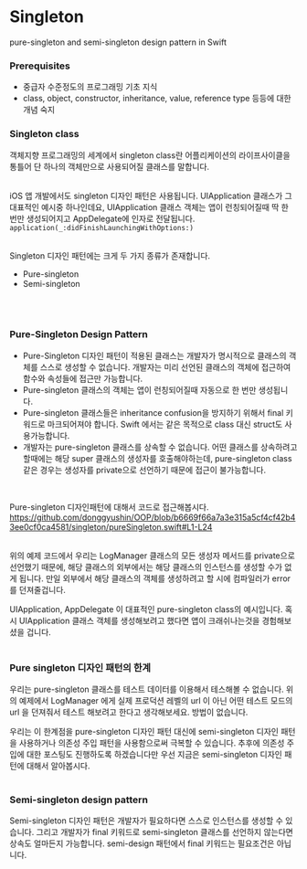# Singleton

pure-singleton and semi-singleton design pattern in Swift

### Prerequisites

- 중급자 수준정도의 프로그래밍 기초 지식
- class, object, constructor, inheritance, value, reference type 등등에 대한 개념 숙지

### Singleton class

객체지향 프로그래밍의 세계에서 singleton class란 어플리케이션의 라이프사이클을 통틀어 단 하나의 객체만으로 사용되어질 클래스를 말합니다. <br /><br />

iOS 앱 개발에서도 singleton 디자인 패턴은 사용됩니다. UIApplication 클래스가 그 대표적인 예시중 하나인데요, UIApplication 클래스 객체는 앱이 런칭되어질때 딱 한 번만 생성되어지고 AppDelegate에 인자로 전달됩니다. 
`application(_:didFinishLaunchingWithOptions:)`
<br />
<br />

Singleton 디자인 패턴에는 크게 두 가지 종류가 존재합니다. 
- Pure-singleton
- Semi-singleton
<br />
<br />

### Pure-Singleton Design Pattern
- Pure-Singleton 디자인 패턴이 적용된 클래스는 개발자가 명시적으로 클래스의 객체를 스스로 생성할 수 없습니다. 개발자는 미리 선언된 클래스의 객체에 접근하여 함수와 속성들에 접근만 가능합니다. 
- Pure-singleton 클래스의 객체는 앱이 런칭되어질때 자동으로 한 번만 생성됩니다. 
- Pure-singleton 클래스들은 inheritance confusion을 방지하기 위해서 final 키워드로 마크되어져야 합니다. Swift 에서는 같은 목적으로 class 대신 struct도 사용가능합니다. 
- 개발자는 pure-singleton 클래스를 상속할 수 없습니다. 어떤 클래스를 상속하려고 할때에는 해당 super 클래스의 생성자를 호출해야하는데, pure-singleton class 같은 경우는 생성자를 private으로 선언하기 때문에 접근이 불가능합니다. 
<br />

Pure-singleton 디자인패턴에 대해서 코드로 접근해봅시다. 
<br />
https://github.com/donggyushin/OOP/blob/b6669f66a7a3e315a5cf4cf42b43ee0cf0ca4581/singleton/pureSingleton.swift#L1-L24

<br />
위의 예제 코드에서 우리는 LogManager 클래스의 모든 생성자 메서드를 private으로 선언했기 때문에, 해당 클래스의 외부에서는 해당 클래스의 인스턴스를 생성할 수가 없게 됩니다. 만일 외부에서 해당 클래스의 객체를 생성하려고 할 시에 컴파일러가 error 를 던져줄겁니다. 
<br />

UIApplication, AppDelegate 이 대표적인 pure-singleton class의 예시입니다. 혹시 UIApplication 클래스 객체를 생성해보려고 했다면 앱이 크래쉬나는것을 경험해보셨을 겁니다. <br /><br />

### Pure singleton 디자인 패턴의 한계
우리는 pure-singleton 클래스를 테스트 데이터를 이용해서 테스해볼 수 없습니다. 위의 예제에서 LogManager 에게 실제 프로덕션 레벨의 url 이 아닌 어떤 테스트 모드의 url 을 던져줘서 테스트 해보려고 한다고 생각해보세요. 방법이 없습니다. <br />

우리는 이 한계점을 pure-singleton 디자인 패턴 대신에 semi-singleton 디자인 패턴을 사용하거나 의존성 주입 패턴을 사용함으로써 극복할 수 있습니다. 추후에 의존성 주입에 대한 포스팅도 진행하도록 하겠습니다만 우선 지금은 semi-singleton 디자인 패턴에 대해서 알아봅시다. <br /><br />

### Semi-singleton design pattern
Semi-singleton 디자인 패턴은 개발자가 필요하다면 스스로 인스턴스를 생성할 수 있습니다. 그리고 개발자가 final 키워드로 semi-singleton 클래스를 선언하지 않는다면 상속도 얼마든지 가능합니다. semi-design 패턴에서 final 키워드는 필요조건은 아닙니다. <br /><br />



